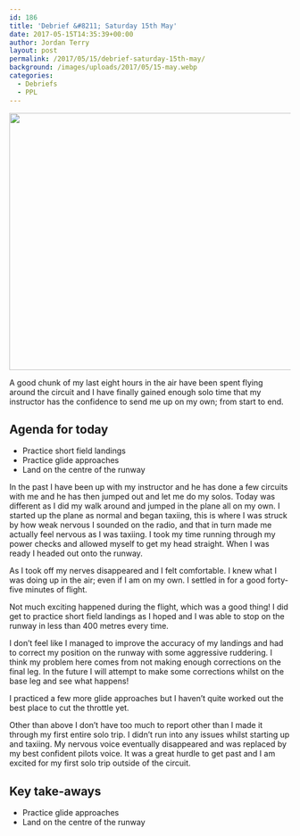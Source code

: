 ```yaml
---
id: 186
title: 'Debrief &#8211; Saturday 15th May'
date: 2017-05-15T14:35:39+00:00
author: Jordan Terry
layout: post
permalink: /2017/05/15/debrief-saturday-15th-may/
background: /images/uploads/2017/05/15-may.webp
categories:
  - Debriefs
  - PPL
---
```

<img loading="lazy" class="alignnone size-large wp-image-188" src="{{ site.baseurl }}/images/uploads/2017/05/15-may-1024x461.webp" alt="" width="1024" height="461" srcset="{{ site.baseurl }}/images/uploads/2017/05/15-may-1024x461.webp 1024w, {{ site.baseurl }}/images/uploads/2017/05/15-may-300x135.webp 300w, {{ site.baseurl }}/images/uploads/2017/05/15-may-768x346.webp 768w, {{ site.baseurl }}/images/uploads/2017/05/15-may.webp 2000w" sizes="(max-width: 1024px) 100vw, 1024px" />

A good chunk of my last eight hours in the air have been spent flying around the circuit and I have finally gained enough solo time that my instructor has the confidence to send me up on my own; from start to end.

## Agenda for today

  * Practice short field landings
  * Practice glide approaches
  * Land on the centre of the runway&nbsp;

In the past I have been up with my instructor and he has done a few circuits with me and he has then jumped out and let me do my solos. Today was different as I did my walk around and jumped in the plane all on my own. I started up the plane as normal and began taxiing, this is where I was struck by how weak nervous I sounded on the radio, and that in turn made me actually feel nervous as I was taxiing. I took my time running through my power checks and allowed myself to get my head straight. When I was ready I headed out onto the runway.

As I took off my nerves disappeared and I felt comfortable. I knew what I was doing up in the air; even if I am on my own. I settled in for a good forty-five minutes of flight.

Not much exciting happened during the flight, which was a good thing! I did get to practice short field landings as I hoped and I was able to stop on the runway in less than 400 metres every time.

I don’t feel like I managed to improve the accuracy of my landings and had to correct my position on the runway with some aggressive ruddering. I think my problem here comes from not making enough corrections on the final leg. In the future I will attempt to make some corrections whilst on the base leg and see what happens!

I practiced a few more glide approaches but I haven’t quite worked out the best place to cut the throttle yet.

Other than above I don’t have too much to report other than I made it through my first entire solo trip. I didn’t run into any issues whilst starting up and taxiing. My nervous voice eventually disappeared and was replaced by my best confident pilots voice. It was a great hurdle to get past and I am excited for my first solo trip outside of the circuit.

## Key take-aways

  * Practice glide approaches
  * Land on the centre of the runway